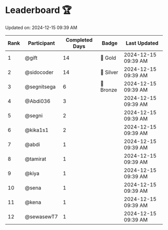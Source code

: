 # Leaderboard 🏆

Updated on: 2024-12-15 09:39 AM

| Rank | Participant       | Completed Days | Badge      | Last Updated         |
|------|-------------------|----------------|------------|----------------------|
| 1    | @gift             | 14             | 🏅 Gold     | 2024-12-15 09:39 AM |
| 2    | @sidocoder        | 14             | 🥈 Silver   | 2024-12-15 09:39 AM |
| 3    | @segnitsega       | 6              | 🥉 Bronze   | 2024-12-15 09:39 AM |
| 4    | @Abdi036          | 3              |            | 2024-12-15 09:39 AM |
| 5    | @segni            | 2              |            | 2024-12-15 09:39 AM |
| 6    | @kika1s1          | 2              |            | 2024-12-15 09:39 AM |
| 7    | @abdi             | 1              |            | 2024-12-15 09:39 AM |
| 8    | @tamirat          | 1              |            | 2024-12-15 09:39 AM |
| 9    | @kiya             | 1              |            | 2024-12-15 09:39 AM |
| 10   | @sena             | 1              |            | 2024-12-15 09:39 AM |
| 11   | @kena             | 1              |            | 2024-12-15 09:39 AM |
| 12   | @sewasewT7        | 1              |            | 2024-12-15 09:39 AM |
